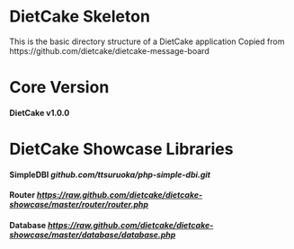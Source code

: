 DietCake Skeleton
=================
<p>This is the basic directory structure of a DietCake application
Copied from https://github.com/dietcake/dietcake-message-board
</p>

# Core Version
#### DietCake   v1.0.0

# DietCake Showcase Libraries
#### SimpleDBI  <em>github.com/ttsuruoka/php-simple-dbi.git</em>
#### Router     <em>https://raw.github.com/dietcake/dietcake-showcase/master/router/router.php</em>
#### Database   <em>https://raw.github.com/dietcake/dietcake-showcase/master/database/database.php</em>

